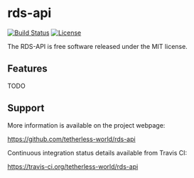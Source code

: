 rds-api
=======

[![Build Status](https://travis-ci.org/tetherless-world/rds-api.svg?branch=master)](https://travis-ci.org/tetherless-world/rds-api) [![License](http://img.shields.io/badge/license-MIT-brightgreen.svg)](https://github.com/tetherless-world/rds-api/blob/master/LICENSE)

The RDS-API is free software released under the MIT license.

Features
--------

TODO

Support
-------

More information is available on the project webpage:

https://github.com/tetherless-world/rds-api

Continuous integration status details available from Travis CI:

https://travis-ci.org/tetherless-world/rds-api